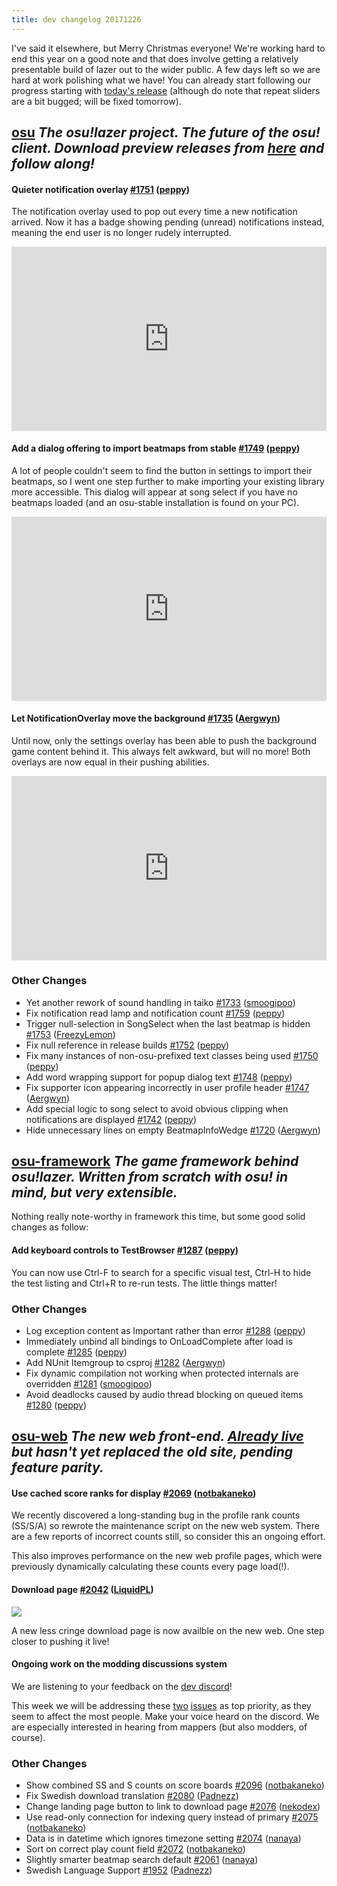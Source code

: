 ```yaml
---
title: dev changelog 20171226
---
```


I've said it elsewhere, but Merry Christmas everyone! We're working hard to end this year on a good note and that does involve getting a relatively presentable build of lazer out to the wider public. A few days left so we are hard at work polishing what we have! You can already start following our progress starting with [today's release](https://github.com/ppy/osu/releases) (although do note that repeat sliders are a bit bugged; will be fixed tomorrow).

## [osu](https://github.com/ppy/osu) *The osu!lazer project. The future of the osu! client. Download preview releases from [here](https://github.com/ppy/osu/releases) and follow along!*

#### Quieter notification overlay [\#1751](https://github.com/ppy/osu/pull/1751) ([peppy](https://github.com/peppy))

The notification overlay used to pop out every time a new notification arrived. Now it has a badge showing pending (unread) notifications instead, meaning the end user is no longer rudely interrupted.

<div style="width:100%;height:0px;position:relative;padding-bottom:58.442%;"><iframe src="https://streamable.com/s/3qf4v/ikmnoj" frameborder="0" width="100%" height="100%" allowfullscreen style="width:100%;height:100%;position:absolute;left:0px;top:0px;overflow:hidden;"></iframe></div>

#### Add a dialog offering to import beatmaps from stable [\#1749](https://github.com/ppy/osu/pull/1749) ([peppy](https://github.com/peppy))

A lot of people couldn't seem to find the button in settings to import their beatmaps, so I went one step further to make importing your existing library more accessible. This dialog will appear at song select if you have no beatmaps loaded (and an osu-stable installation is found on your PC).

<div style="width:100%;height:0px;position:relative;padding-bottom:58.442%;"><iframe src="https://streamable.com/s/zi0ai/cldaxh" frameborder="0" width="100%" height="100%" allowfullscreen style="width:100%;height:100%;position:absolute;left:0px;top:0px;overflow:hidden;"></iframe></div>

#### Let NotificationOverlay move the background [\#1735](https://github.com/ppy/osu/pull/1735) ([Aergwyn](https://github.com/Aergwyn))

Until now, only the settings overlay has been able to push the background game content behind it. This always felt awkward, but will no more! Both overlays are now equal in their pushing abilities.

<div style="width:100%;height:0px;position:relative;padding-bottom:58.442%;"><iframe src="https://streamable.com/s/05yub/ykxjut" frameborder="0" width="100%" height="100%" allowfullscreen style="width:100%;height:100%;position:absolute;left:0px;top:0px;overflow:hidden;"></iframe></div>

### Other Changes

- Yet another rework of sound handling in taiko [\#1733](https://github.com/ppy/osu/pull/1733) ([smoogipoo](https://github.com/smoogipoo))
- Fix notification read lamp and notification count [\#1759](https://github.com/ppy/osu/pull/1759) ([peppy](https://github.com/peppy))
- Trigger null-selection in SongSelect when the last beatmap is hidden [\#1753](https://github.com/ppy/osu/pull/1753) ([FreezyLemon](https://github.com/FreezyLemon))
- Fix null reference in release builds [\#1752](https://github.com/ppy/osu/pull/1752) ([peppy](https://github.com/peppy))
- Fix many instances of non-osu-prefixed text classes being used [\#1750](https://github.com/ppy/osu/pull/1750) ([peppy](https://github.com/peppy))
- Add word wrapping support for popup dialog text [\#1748](https://github.com/ppy/osu/pull/1748) ([peppy](https://github.com/peppy))
- Fix supporter icon appearing incorrectly in user profile header [\#1747](https://github.com/ppy/osu/pull/1747) ([Aergwyn](https://github.com/Aergwyn))
- Add special logic to song select to avoid obvious clipping when notifications are displayed [\#1742](https://github.com/ppy/osu/pull/1742) ([peppy](https://github.com/peppy))
- Hide unnecessary lines on empty BeatmapInfoWedge [\#1720](https://github.com/ppy/osu/pull/1720) ([Aergwyn](https://github.com/Aergwyn))

## [osu-framework](https://github.com/ppy/osu-framework) *The game framework behind osu!lazer. Written from scratch with osu! in mind, but very extensible.*

Nothing really note-worthy in framework this time, but some good solid changes as follow:

#### Add keyboard controls to TestBrowser [\#1287](https://github.com/ppy/osu-framework/pull/1287) ([peppy](https://github.com/peppy))

You can now use Ctrl-F to search for a specific visual test, Ctrl-H to hide the test listing and Ctrl+R to re-run tests. The little things matter!

### Other Changes

- Log exception content as Important rather than error [\#1288](https://github.com/ppy/osu-framework/pull/1288) ([peppy](https://github.com/peppy))
- Immediately unbind all bindings to OnLoadComplete after load is complete [\#1285](https://github.com/ppy/osu-framework/pull/1285) ([peppy](https://github.com/peppy))
- Add NUnit Itemgroup to csproj [\#1282](https://github.com/ppy/osu-framework/pull/1282) ([Aergwyn](https://github.com/Aergwyn))
- Fix dynamic compilation not working when protected internals are overridden [\#1281](https://github.com/ppy/osu-framework/pull/1281) ([smoogipoo](https://github.com/smoogipoo))
- Avoid deadlocks caused by audio thread blocking on queued items [\#1280](https://github.com/ppy/osu-framework/pull/1280) ([peppy](https://github.com/peppy))

## [osu-web](https://github.com/ppy/osu-web) *The new web front-end. [Already live](https://osu.ppy.sh/home) but hasn't yet replaced the old site, pending feature parity.*

#### Use cached score ranks for display [\#2069](https://github.com/ppy/osu-web/pull/2069) ([notbakaneko](https://github.com/notbakaneko))

We recently discovered a long-standing bug in the profile rank counts (SS/S/A) so rewrote the maintenance script on the new web system. There are a few reports of incorrect counts still, so consider this an ongoing effort.

This also improves performance on the new web profile pages, which were previously dynamically calculating these counts every page load(!).

#### Download page [\#2042](https://github.com/ppy/osu-web/pull/2042) ([LiquidPL](https://github.com/LiquidPL))

![](https://puu.sh/yO9jL/4e7afd1736.png)

A new less cringe download page is now availble on the new web. One step closer to pushing it live!

#### Ongoing work on the modding discussions system

We are listening to your feedback on the [dev discord](https://discord.gg/ppy)!

This week we will be addressing these [two](https://github.com/ppy/osu-web/issues/1667) [issues](https://github.com/ppy/osu-web/issues/2103) as top priority, as they seem to affect the most people. Make your voice heard on the discord. We are especially interested in hearing from mappers (but also modders, of course).

### Other Changes

- Show combined SS and S counts on score boards [\#2096](https://github.com/ppy/osu-web/pull/2096) ([notbakaneko](https://github.com/notbakaneko))
- Fix Swedish download translation [\#2080](https://github.com/ppy/osu-web/pull/2080) ([Padnezz](https://github.com/Padnezz))
- Change landing page button to link to download page [\#2076](https://github.com/ppy/osu-web/pull/2076) ([nekodex](https://github.com/nekodex))
- Use read-only connection for indexing query instead of primary [\#2075](https://github.com/ppy/osu-web/pull/2075) ([notbakaneko](https://github.com/notbakaneko))
- Data is in datetime which ignores timezone setting [\#2074](https://github.com/ppy/osu-web/pull/2074) ([nanaya](https://github.com/nanaya))
- Sort on correct play count field [\#2072](https://github.com/ppy/osu-web/pull/2072) ([notbakaneko](https://github.com/notbakaneko))
- Slightly smarter beatmap search default [\#2061](https://github.com/ppy/osu-web/pull/2061) ([nanaya](https://github.com/nanaya))
- Swedish Language Support [\#1952](https://github.com/ppy/osu-web/pull/1952) ([Padnezz](https://github.com/Padnezz))
